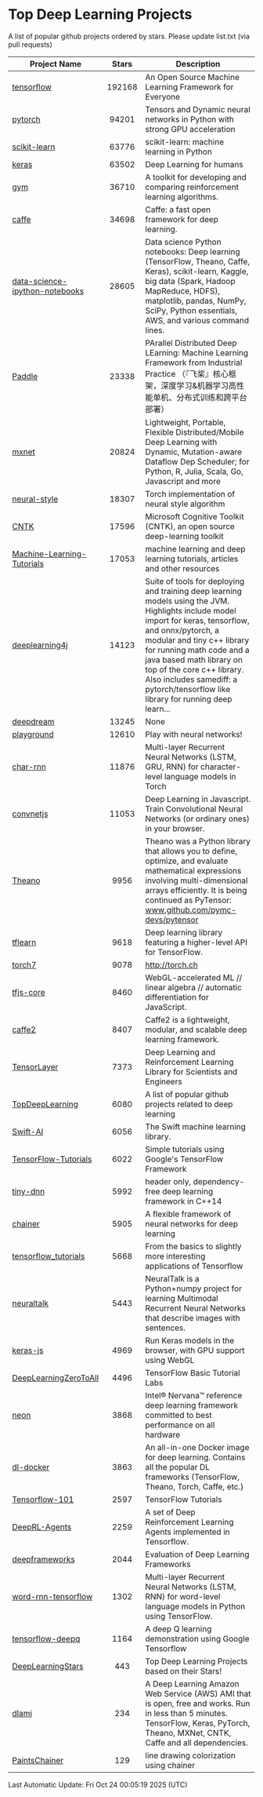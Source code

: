 # Top Deep Learning Projects
A list of popular github projects ordered by stars.
Please update list.txt (via pull requests)

|Project Name| Stars | Description |
| ---------- |:-----:| ----------- |
| [tensorflow](https://github.com/tensorflow/tensorflow) | 192168 | An Open Source Machine Learning Framework for Everyone |
| [pytorch](https://github.com/pytorch/pytorch) | 94201 | Tensors and Dynamic neural networks in Python with strong GPU acceleration |
| [scikit-learn](https://github.com/scikit-learn/scikit-learn) | 63776 | scikit-learn: machine learning in Python |
| [keras](https://github.com/keras-team/keras) | 63502 | Deep Learning for humans |
| [gym](https://github.com/openai/gym) | 36710 | A toolkit for developing and comparing reinforcement learning algorithms. |
| [caffe](https://github.com/BVLC/caffe) | 34698 | Caffe: a fast open framework for deep learning. |
| [data-science-ipython-notebooks](https://github.com/donnemartin/data-science-ipython-notebooks) | 28605 | Data science Python notebooks: Deep learning (TensorFlow, Theano, Caffe, Keras), scikit-learn, Kaggle, big data (Spark, Hadoop MapReduce, HDFS), matplotlib, pandas, NumPy, SciPy, Python essentials, AWS, and various command lines. |
| [Paddle](https://github.com/PaddlePaddle/Paddle) | 23338 | PArallel Distributed Deep LEarning: Machine Learning Framework from Industrial Practice （『飞桨』核心框架，深度学习&机器学习高性能单机、分布式训练和跨平台部署） |
| [mxnet](https://github.com/apache/mxnet) | 20824 | Lightweight, Portable, Flexible Distributed/Mobile Deep Learning with Dynamic, Mutation-aware Dataflow Dep Scheduler; for Python, R, Julia, Scala, Go, Javascript and more |
| [neural-style](https://github.com/jcjohnson/neural-style) | 18307 | Torch implementation of neural style algorithm |
| [CNTK](https://github.com/microsoft/CNTK) | 17596 | Microsoft Cognitive Toolkit (CNTK), an open source deep-learning toolkit |
| [Machine-Learning-Tutorials](https://github.com/ujjwalkarn/Machine-Learning-Tutorials) | 17053 | machine learning and deep learning tutorials, articles and other resources  |
| [deeplearning4j](https://github.com/deeplearning4j/deeplearning4j) | 14123 | Suite of tools for deploying and training deep learning models using the JVM. Highlights include model import for keras, tensorflow, and onnx/pytorch, a modular and tiny c++ library for running math code and a java based math library on top of the core c++ library. Also includes samediff: a pytorch/tensorflow like library for running deep learn... |
| [deepdream](https://github.com/google/deepdream) | 13245 | None |
| [playground](https://github.com/tensorflow/playground) | 12610 | Play with neural networks! |
| [char-rnn](https://github.com/karpathy/char-rnn) | 11876 | Multi-layer Recurrent Neural Networks (LSTM, GRU, RNN) for character-level language models in Torch |
| [convnetjs](https://github.com/karpathy/convnetjs) | 11053 | Deep Learning in Javascript. Train Convolutional Neural Networks (or ordinary ones) in your browser. |
| [Theano](https://github.com/Theano/Theano) | 9956 | Theano was a Python library that allows you to define, optimize, and evaluate mathematical expressions involving multi-dimensional arrays efficiently. It is being continued as PyTensor: www.github.com/pymc-devs/pytensor |
| [tflearn](https://github.com/tflearn/tflearn) | 9618 | Deep learning library featuring a higher-level API for TensorFlow. |
| [torch7](https://github.com/torch/torch7) | 9078 | http://torch.ch |
| [tfjs-core](https://github.com/tensorflow/tfjs-core) | 8460 | WebGL-accelerated ML // linear algebra // automatic differentiation for JavaScript. |
| [caffe2](https://github.com/facebookarchive/caffe2) | 8407 | Caffe2 is a lightweight, modular, and scalable deep learning framework. |
| [TensorLayer](https://github.com/tensorlayer/TensorLayer) | 7373 | Deep Learning and Reinforcement Learning Library for Scientists and Engineers  |
| [TopDeepLearning](https://github.com/aymericdamien/TopDeepLearning) | 6080 | A list of popular github projects related to deep learning |
| [Swift-AI](https://github.com/Swift-AI/Swift-AI) | 6056 | The Swift machine learning library. |
| [TensorFlow-Tutorials](https://github.com/nlintz/TensorFlow-Tutorials) | 6022 | Simple tutorials using Google's TensorFlow Framework |
| [tiny-dnn](https://github.com/tiny-dnn/tiny-dnn) | 5992 | header only, dependency-free deep learning framework in C++14 |
| [chainer](https://github.com/chainer/chainer) | 5905 | A flexible framework of neural networks for deep learning |
| [tensorflow_tutorials](https://github.com/pkmital/tensorflow_tutorials) | 5668 | From the basics to slightly more interesting applications of Tensorflow |
| [neuraltalk](https://github.com/karpathy/neuraltalk) | 5443 | NeuralTalk is a Python+numpy project for learning Multimodal Recurrent Neural Networks that describe images with sentences. |
| [keras-js](https://github.com/transcranial/keras-js) | 4969 | Run Keras models in the browser, with GPU support using WebGL |
| [DeepLearningZeroToAll](https://github.com/hunkim/DeepLearningZeroToAll) | 4496 | TensorFlow Basic Tutorial Labs |
| [neon](https://github.com/NervanaSystems/neon) | 3868 | Intel® Nervana™ reference deep learning framework committed to best performance on all hardware |
| [dl-docker](https://github.com/floydhub/dl-docker) | 3863 | An all-in-one Docker image for deep learning. Contains all the popular DL frameworks (TensorFlow, Theano, Torch, Caffe, etc.) |
| [Tensorflow-101](https://github.com/sjchoi86/Tensorflow-101) | 2597 | TensorFlow Tutorials |
| [DeepRL-Agents](https://github.com/awjuliani/DeepRL-Agents) | 2259 | A set of Deep Reinforcement Learning Agents implemented in Tensorflow. |
| [deepframeworks](https://github.com/zer0n/deepframeworks) | 2044 | Evaluation of Deep Learning Frameworks |
| [word-rnn-tensorflow](https://github.com/hunkim/word-rnn-tensorflow) | 1302 | Multi-layer Recurrent Neural Networks (LSTM, RNN) for word-level language models in Python using TensorFlow. |
| [tensorflow-deepq](https://github.com/siemanko/tensorflow-deepq) | 1164 | A deep Q learning demonstration using Google Tensorflow |
| [DeepLearningStars](https://github.com/hunkim/DeepLearningStars) | 443 | Top Deep Learning Projects based on their Stars! |
| [dlami](https://github.com/ritchieng/dlami) | 234 | A Deep Learning Amazon Web Service (AWS) AMI that is open, free and works. Run in less than 5 minutes. TensorFlow, Keras, PyTorch, Theano, MXNet, CNTK, Caffe and all dependencies. |
| [PaintsChainer](https://github.com/taizan/PaintsChainer) | 129 | line drawing colorization using chainer |

Last Automatic Update: Fri Oct 24 00:05:19 2025 (UTC)
